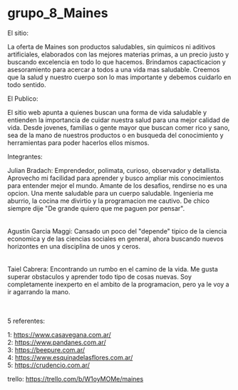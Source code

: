 # grupo_8_Maines

El sitio:

La oferta de Maines son productos saludables, sin quimicos ni aditivos artificiales, elaborados con las mejores materias primas, a un precio justo y buscando excelencia en todo lo que hacemos. Brindamos capacticacion y asesoramiento para acercar a todos a una vida mas saludable. Creemos que la salud y nuestro cuerpo son lo mas importante y debemos cuidarlo en todo sentido.

El Publico:

El sitio web apunta a quienes buscan una forma de vida saludable y entienden la importancia de cuidar nuestra salud para una mejor calidad de vida. Desde jovenes, familias o gente mayor que buscan comer rico y sano, sea de la mano de nuestros productos o en busqueda del conocimiento y herramientas para poder hacerlos ellos mismos.


Integrantes:

Julian Bradach:
Emprendedor, polimata, curioso, observador y detallista. Aprovecho mi facilidad para aprender y busco ampliar mis conocimientos para entender mejor el mundo. Amante de los desafios, rendirse no es una opcion. Una mente saludable para un cuerpo saludable. Ingenieria me aburrio, la cocina me divirtio y la programacion me cautivo. De chico siempre dije "De grande quiero que me paguen por pensar".
<br>
<br>
<br>
Agustin Garcia Maggi:
Cansado un poco del "depende" tipico de la ciencia economica y de las ciencias sociales en general, ahora buscando nuevos horizontes en una disciplina de unos y ceros.
<br>
<br>
<br>
Taiel Cabrera:
Encontrando un rumbo en el camino de la vida. Me gusta superar obstaculos y aprender todo tipo de cosas nuevas. Soy completamente inexperto en el ambito de la programacion, pero ya le voy a ir agarrando la mano. 
<br>
<br>
<br>

5 referentes:

1: https://www.casavegana.com.ar/   <br>
2: https://www.pandanes.com.ar/ <br>
3: https://beepure.com.ar/  <br>
4: https://www.esquinadelasflores.com.ar/   <br>
5: https://crudencio.com.ar/    <br>


trello: https://trello.com/b/W1oyMOMe/maines